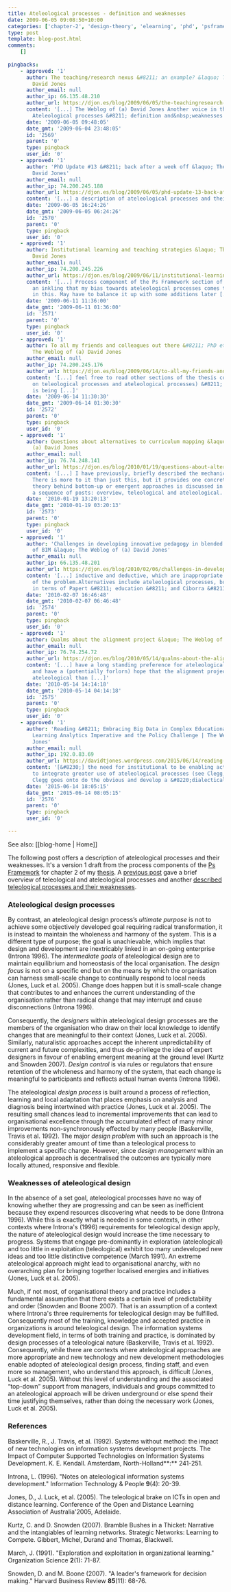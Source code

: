 ```yaml
---
title: Ateleological processes - definition and weaknesses
date: 2009-06-05 09:08:50+10:00
categories: ['chapter-2', 'design-theory', 'elearning', 'phd', 'psframework', 'thesis']
type: post
template: blog-post.html
comments:
    []
    
pingbacks:
    - approved: '1'
      author: The teaching/research nexus &#8211; an example? &laquo; The Weblog of (a)
        David Jones
      author_email: null
      author_ip: 66.135.48.210
      author_url: https://djon.es/blog/2009/06/05/the-teachingresearch-nexus-an-example/
      content: '[...] The Weblog of (a) David Jones Another voice in the blogosphere    &laquo;
        Ateleological processes &#8211; definition and&nbsp;weaknesses [...]'
      date: '2009-06-05 09:48:05'
      date_gmt: '2009-06-04 23:48:05'
      id: '2569'
      parent: '0'
      type: pingback
      user_id: '0'
    - approved: '1'
      author: 'PhD Update #13 &#8211; back after a week off &laquo; The Weblog of (a)
        David Jones'
      author_email: null
      author_ip: 74.200.245.188
      author_url: https://djon.es/blog/2009/06/05/phd-update-13-back-after-a-week-off/
      content: '[...] a description of ateleological processes and their weaknesses. [...]'
      date: '2009-06-05 16:24:26'
      date_gmt: '2009-06-05 06:24:26'
      id: '2570'
      parent: '0'
      type: pingback
      user_id: '0'
    - approved: '1'
      author: Institutional learning and teaching strategies &laquo; The Weblog of (a)
        David Jones
      author_email: null
      author_ip: 74.200.245.226
      author_url: https://djon.es/blog/2009/06/11/institutional-learning-and-teaching-strategies/
      content: '[...] Process component of the Ps Framework section of my thesis. I have
        an inkling that my bias towards ateleological processes comes through a bit strong
        in this. May have to balance it up with some additions later [...]'
      date: '2009-06-11 11:36:00'
      date_gmt: '2009-06-11 01:36:00'
      id: '2571'
      parent: '0'
      type: pingback
      user_id: '0'
    - approved: '1'
      author: To all my friends and colleagues out there &#8211; PhD etiquette &laquo;
        The Weblog of (a) David Jones
      author_email: null
      author_ip: 74.200.245.176
      author_url: https://djon.es/blog/2009/06/14/to-all-my-friends-and-colleagues-out-there-phd-etiquette/
      content: '[...] feel free to read other sections of the thesis completed recently
        on teleological processes and ateleological processes) &#8211; see some progress
        is being [...]'
      date: '2009-06-14 11:30:30'
      date_gmt: '2009-06-14 01:30:30'
      id: '2572'
      parent: '0'
      type: pingback
      user_id: '0'
    - approved: '1'
      author: Questions about alternatives to curriculum mapping &laquo; The Weblog of
        (a) David Jones
      author_email: null
      author_ip: 76.74.248.141
      author_url: https://djon.es/blog/2010/01/19/questions-about-alternatives-to-curriculum-mapping/
      content: '[...] I have previously, briefly described the mechanics of such a solution.
        There is more to it than just this, but it provides one concrete example. The
        theory behind bottom-up or emergent approaches is discussed in more detail in
        a sequence of posts: overview, teleological and ateleological. [...]'
      date: '2010-01-19 13:20:13'
      date_gmt: '2010-01-19 03:20:13'
      id: '2573'
      parent: '0'
      type: pingback
      user_id: '0'
    - approved: '1'
      author: 'Challenges in developing innovative pedagogy in blended learning: The case
        of BIM &laquo; The Weblog of (a) David Jones'
      author_email: null
      author_ip: 66.135.48.201
      author_url: https://djon.es/blog/2010/02/06/challenges-in-developing-innovative-pedagogy-in-blended-learning-the-case-of-bim/
      content: '[...] inductive and deductive, which are inappropriate for the nature
        of the problem.Alternatives include ateleological processes, bricolage (especially
        in terms of Papert &#8211; education &#8211; and Ciborra &#8211; information [...]'
      date: '2010-02-07 16:46:48'
      date_gmt: '2010-02-07 06:46:48'
      id: '2574'
      parent: '0'
      type: pingback
      user_id: '0'
    - approved: '1'
      author: Qualms about the alignment project &laquo; The Weblog of (a) David Jones
      author_email: null
      author_ip: 76.74.254.72
      author_url: https://djon.es/blog/2010/05/14/qualms-about-the-alignment-project/
      content: '[...] have a long standing preference for ateleological design processes
        and have a (potentially forlorn) hope that the alignment project might be more
        ateleological than [...]'
      date: '2010-05-14 14:14:18'
      date_gmt: '2010-05-14 04:14:18'
      id: '2575'
      parent: '0'
      type: pingback
      user_id: '0'
    - approved: '1'
      author: 'Reading &#8211; Embracing Big Data in Complex Educational Systems: The
        Learning Analytics Imperative and the Policy Challenge | The Weblog of (a) David
        Jones'
      author_email: null
      author_ip: 192.0.83.69
      author_url: https://davidtjones.wordpress.com/2015/06/14/reading-embracing-big-data-in-complex-educational-systems-the-learning-analytics-imperative-and-the-policy-challenge/
      content: '[&#8230;] the need for institutional to be enabling actors within institutions
        to integrate greater use of ateleological processes (see Clegg, 2002). Of course,
        Clegg goes onto do the obvious and develop a &#8220;dialectical [&#8230;]'
      date: '2015-06-14 18:05:15'
      date_gmt: '2015-06-14 08:05:15'
      id: '2576'
      parent: '0'
      type: pingback
      user_id: '0'
    
---
```


See also: [[blog-home | Home]]

The following post offers a description of ateleological processes and their weaknesses. It's a version 1 draft from the process components of the [Ps Framework](/blog2/2009/03/18/the-ps-framework/) for chapter 2 of my [thesis](/blog2/research/phd-thesis/). A [previous post](/blog2/2009/05/25/teleological-and-ateleological-processes/) gave a brief overview of teleological and ateleological processes and another [described teleological processes and their weaknesses](/blog2/2009/06/05/teleological-design-definition-and-weaknesses/).

### Ateleological design processes

By contrast, an ateleological design process’s _ultimate purpose_ is not to achieve some objectively developed goal requiring radical transformation, it is instead to maintain the wholeness and harmony of the system. This is a different type of purpose; the goal is unachievable, which implies that design and development are inextricably linked in an on-going enterprise (Introna 1996). The _intermediate goals_ of ateleological design are to maintain equilibrium and homeostasis of the local organisation. The _design focus_ is not on a specific end but on the means by which the organisation can harness small-scale change to continually respond to local needs (Jones, Luck et al. 2005). Change does happen but it is small-scale change that contributes to and enhances the current understanding of the organisation rather than radical change that may interrupt and cause disconnections (Introna 1996).

Consequently, the _designers_ within ateleological design processes are the members of the organisation who draw on their local knowledge to identify changes that are meaningful to their context (Jones, Luck et al. 2005). Similarly, naturalistic approaches accept the inherent unpredictability of current and future complexities, and thus de-privilege the idea of expert designers in favour of enabling emergent meaning at the ground level (Kurtz and Snowden 2007). _Design control_ is via rules or regulators that ensure retention of the wholeness and harmony of the system, that each change is meaningful to participants and reflects actual human events (Introna 1996).

The ateleological _design process_ is built around a process of reflection, learning and local adaptation that places emphasis on analysis and diagnosis being intertwined with practice (Jones, Luck et al. 2005). The resulting small chances lead to incremental improvements that can lead to organisational excellence through the accumulated effect of many minor improvements non-synchronously effected by many people (Baskerville, Travis et al. 1992). The major _design problem_ with such an approach is the considerably greater amount of time than a teleological process to implement a specific change. However, since _design management_ within an ateleological approach is decentralised the outcomes are typically more locally attuned, responsive and flexible.

### Weaknesses of ateleological design

In the absence of a set goal, ateleological processes have no way of knowing whether they are progressing and can be seen as inefficient because they expend resources discovering what needs to be done (Introna 1996). While this is exactly what is needed in some contexts, in other contexts where Introna's (1996) requirements for teleological design apply, the nature of ateleological design would increase the time necessary to progress. Systems that engage pre-dominantly in exploration (ateleological) and too little in exploitation (teleological) exhibit too many undeveloped new ideas and too little distinctive competence (March 1991). An extreme ateleological approach might lead to organisational anarchy, with no overarching plan for bringing together localised energies and initiatives (Jones, Luck et al. 2005).

Much, if not most, of organisational theory and practice includes a fundamental assumption that there exists a certain level of predictability and order (Snowden and Boone 2007). That is an assumption of a context where Introna's three requirements for teleological design may be fulfilled. Consequently most of the training, knowledge and accepted practice in organizations is around teleological design. The information systems development field, in terms of both training and practice, is dominated by design processes of a teleological nature (Baskerville, Travis et al. 1992). Consequently, while there are contexts where ateleological approaches are more appropriate and new technology and new development methodologies enable adopted of ateleological design process, finding staff, and even more so management, who understand this approach, is difficult (Jones, Luck et al. 2005). Without this level of understanding and the associated “top-down” support from managers, individuals and groups committed to an ateleological approach will be driven underground or else spend their time justifying themselves, rather than doing the necessary work (Jones, Luck et al. 2005).

### References

Baskerville, R., J. Travis, et al. (1992). Systems without method: the impact of new technologies on information systems development projects. The Impact of Computer Supported Technologies on Information Systems Development. K. E. Kendall. Amsterdam, North-Holland**:** 241-251.

Introna, L. (1996). "Notes on ateleological information systems development." Information Technology & People **9**(4): 20-39.

Jones, D., J. Luck, et al. (2005). The teleological brake on ICTs in open and distance learning. Conference of the Open and Distance Learning Association of Australia'2005, Adelaide.

Kurtz, C. and D. Snowden (2007). Bramble Bushes in a Thicket: Narrative and the intangiables of learning networks. Strategic Networks: Learning to Compete. Gibbert, Michel, Durand and Thomas, Blackwell.

March, J. (1991). "Exploration and exploitation in organizational learning." Organization Science **2**(1): 71-87.

Snowden, D. and M. Boone (2007). "A leader's framework for decision making." Harvard Business Review **85**(11): 68-76.